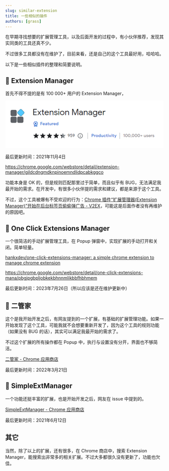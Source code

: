 ```yaml
---
slug: similar-extension
title: 一些相似的插件
authors: [grass]
---
```


在早期寻找想要的扩展管理工具，以及后面开发的过程中，有小伙伴推荐，发现其实同类的工具还真不少。

不过很多工具都没有在维护了，目前来看，还是自己的这个工具最好用，哈哈哈。

以下是一些相似插件的整理和简要说明。

## 🍰 Extension Manager

首先不得不提的是有 100 000+ 用户的 Extension Manager，

![](./img/2023-09-29-19-01-39.png)

最后更新时间：2021年11月4日  

<https://chrome.google.com/webstore/detail/extension-manager/gjldcdngmdknpinoemndlidpcabkggco>

功能本身是 OK 的，但是规则匹配那里过于简单，而且似乎有 BUG，无法满足我最开始的需求。在开发中，有很多小伙伴提的需求和建议，都是来源于这个工具。

不过，这个工具被爆有不受欢迎的行为：[Chrome 插件“扩展管理器(Extension Manager)”开始在后台标签页偷偷弹广告 - V2EX](https://www.v2ex.com/t/684433#reply18 )，可能这是后面作者没有再维护的原因吧。

## 🍰 One Click Extensions Manager

一个很简洁的手动扩展管理工具，在 Popup 弹窗中，实现扩展的手动打开和关闭。简单轻量。  

[hankxdev/one-click-extensions-manager: a simple chrome extension to manage chrome extension](https://github.com/hankxdev/one-click-extensions-manager )  

<https://chrome.google.com/webstore/detail/one-click-extensions-mana/pbgjpgbpljobkekbhnnmlikbbfhbhmem>

最后更新时间：2023年7月26日（所以应该是还在维护更新中）

## 🍰 二管家

这个是我开始开发之后，有网友提到的一个扩展，有基础的扩展管理功能。如果一开始发现了这个工具，可能我就不会想要重新开发了，因为这个工具的规则功能（如果没有 BUG 的话），其实可以满足我最开始的需求了。

不过这个扩展的所有操作都在 Popup 中，执行与设置没有分开，界面也不够简洁。

[二管家 - Chrome 应用商店](https://chrome.google.com/webstore/detail/nooboss/aajodjghehmlpahhboidcpfjcncmcklf )  

最后更新时间：2022年3月21日

## 🍰 SimpleExtManager

一个功能还挺丰富的扩展，也是开始开发之后，网友在 issue 中提到的。

[SimpleExtManager - Chrome 应用商店](https://chromewebstore.google.com/detail/simpleextmanager/kniehgiejgnnpgojkdhhjbgbllnfkfdk )  

最后更新时间：2021年6月12日

## 其它

当然，除了以上的扩展，还有很多，在 Chrome 商店中，搜索 Extension Manager，能搜索出非常多的相关扩展。不过大多都很久没有更新了，功能也欠佳。
